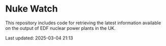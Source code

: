 # Nuke Watch

This repository includes code for retrieving the latest information available on the output of EDF nuclear power plants in the UK.

Last updated: 2025-03-04 21:13